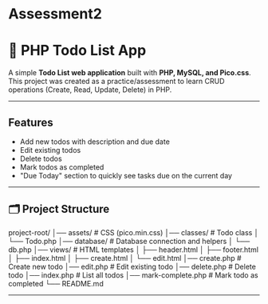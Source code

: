 # Assessment2
# 📝 PHP Todo List App

A simple **Todo List web application** built with **PHP, MySQL, and Pico.css**.  
This project was created as a practice/assessment to learn CRUD operations (Create, Read, Update, Delete) in PHP.

---

## Features
- Add new todos with description and due date  
- Edit existing todos  
- Delete todos  
- Mark todos as completed  
- "Due Today" section to quickly see tasks due on the current day   

---

## 🗂 Project Structure
project-root/
│── assets/ # CSS (pico.min.css)
│── classes/ # Todo class
│ └── Todo.php
│── database/ # Database connection and helpers
│ └── db.php
│── views/ # HTML templates
│ ├── header.html
│ ├── footer.html
│ ├── index.html
│ ├── create.html
│ └── edit.html
│── create.php # Create new todo
│── edit.php # Edit existing todo
│── delete.php # Delete todo
│── index.php # List all todos
│── mark-complete.php # Mark todo as completed
└── README.md

---
